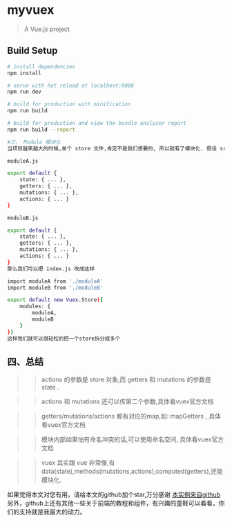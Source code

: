 # myvuex

> A Vue.js project

## Build Setup

``` bash
# install dependencies
npm install

# serve with hot reload at localhost:8080
npm run dev

# build for production with minification
npm run build

# build for production and view the bundle analyzer report
npm run build --report

#三、 Module 模块化
当项目越来越大的时候,单个 store 文件,肯定不是我们想要的, 所以就有了模块化. 假设 src/store 目录下有这2个文件

moduleA.js

export default {
    state: { ... },
    getters: { ... },
    mutations: { ... },
    actions: { ... }
}

moduleB.js

export default {
    state: { ... },
    getters: { ... },
    mutations: { ... },
    actions: { ... }
}
那么我们可以把 index.js 改成这样

import moduleA from './moduleA'
import moduleB from './moduleB'

export default new Vuex.Store({
    modules: {
        moduleA,
        moduleB
    }
})
这样我们就可以很轻松的把一个store拆分成多个
```
## 四、总结 
>> actions 的参数是 store 对象,而 getters 和 mutations 的参数是 state .

>> actions 和 mutations 还可以传第二个参数,具体看vuex官方文档

>> getters/mutations/actions 都有对应的map,如: mapGetters , 具体看vuex官方文档

>> 模块内部如果怕有命名冲突的话,可以使用命名空间, 具体看vuex官方文档

>> vuex 其实跟 vue 非常像,有data(state),methods(mutations,actions),computed(getters),还能模块化.
    
如果觉得本文对您有用，请给本文的github加个star,万分感谢
 [本实例来自github](https://github.com/noahlam/articles/blob/master/vuex%E5%85%B6%E5%AE%9E%E8%B6%85%E7%AE%80%E5%8D%95%2C%E5%96%9D%E5%AE%8C%E8%BF%993%E6%AD%A5%2C%E8%BF%98%E6%9C%893%E6%AD%A5.md#%E5%9B%9B-%E6%80%BB%E7%BB%93)另外，github上还有其他一些关于前端的教程和组件，有兴趣的童鞋可以看看，你们的支持就是我最大的动力。